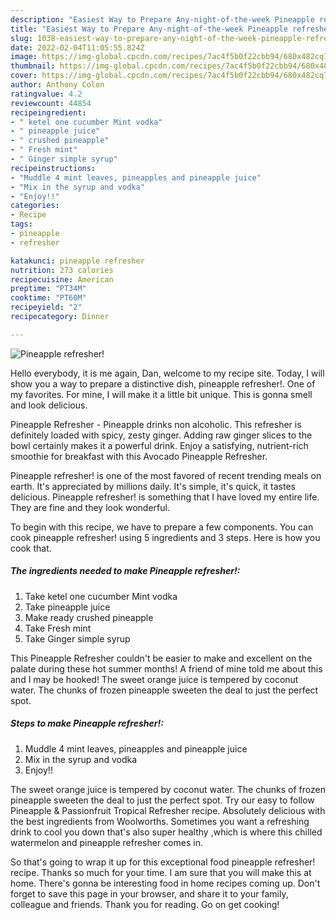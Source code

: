 ```yaml
---
description: "Easiest Way to Prepare Any-night-of-the-week Pineapple refresher!"
title: "Easiest Way to Prepare Any-night-of-the-week Pineapple refresher!"
slug: 1038-easiest-way-to-prepare-any-night-of-the-week-pineapple-refresher
date: 2022-02-04T11:05:55.824Z
image: https://img-global.cpcdn.com/recipes/7ac4f5b0f22cbb94/680x482cq70/pineapple-refresher-recipe-main-photo.jpg
thumbnail: https://img-global.cpcdn.com/recipes/7ac4f5b0f22cbb94/680x482cq70/pineapple-refresher-recipe-main-photo.jpg
cover: https://img-global.cpcdn.com/recipes/7ac4f5b0f22cbb94/680x482cq70/pineapple-refresher-recipe-main-photo.jpg
author: Anthony Colon
ratingvalue: 4.2
reviewcount: 44854
recipeingredient:
- " ketel one cucumber Mint vodka"
- " pineapple juice"
- " crushed pineapple"
- " Fresh mint"
- " Ginger simple syrup"
recipeinstructions:
- "Muddle 4 mint leaves, pineapples and pineapple juice"
- "Mix in the syrup and vodka"
- "Enjoy!!"
categories:
- Recipe
tags:
- pineapple
- refresher

katakunci: pineapple refresher 
nutrition: 273 calories
recipecuisine: American
preptime: "PT34M"
cooktime: "PT60M"
recipeyield: "2"
recipecategory: Dinner

---
```



![Pineapple refresher!](https://img-global.cpcdn.com/recipes/7ac4f5b0f22cbb94/680x482cq70/pineapple-refresher-recipe-main-photo.jpg)

Hello everybody, it is me again, Dan, welcome to my recipe site. Today, I will show you a way to prepare a distinctive dish, pineapple refresher!. One of my favorites. For mine, I will make it a little bit unique. This is gonna smell and look delicious.

Pineapple Refresher - Pineapple drinks non alcoholic. This refresher is definitely loaded with spicy, zesty ginger. Adding raw ginger slices to the bowl certainly makes it a powerful drink. Enjoy a satisfying, nutrient-rich smoothie for breakfast with this Avocado Pineapple Refresher.

Pineapple refresher! is one of the most favored of recent trending meals on earth. It's appreciated by millions daily. It's simple, it's quick, it tastes delicious. Pineapple refresher! is something that I have loved my entire life. They are fine and they look wonderful.


To begin with this recipe, we have to prepare a few components. You can cook pineapple refresher! using 5 ingredients and 3 steps. Here is how you cook that.

<!--inarticleads1-->

##### The ingredients needed to make Pineapple refresher!:

1. Take  ketel one cucumber Mint vodka
1. Take  pineapple juice
1. Make ready  crushed pineapple
1. Take  Fresh mint
1. Take  Ginger simple syrup


This Pineapple Refresher couldn&#39;t be easier to make and excellent on the palate during these hot summer months! A friend of mine told me about this and I may be hooked! The sweet orange juice is tempered by coconut water. The chunks of frozen pineapple sweeten the deal to just the perfect spot. 

<!--inarticleads2-->

##### Steps to make Pineapple refresher!:

1. Muddle 4 mint leaves, pineapples and pineapple juice
1. Mix in the syrup and vodka
1. Enjoy!!


The sweet orange juice is tempered by coconut water. The chunks of frozen pineapple sweeten the deal to just the perfect spot. Try our easy to follow Pineapple &amp; Passionfruit Tropical Refresher recipe. Absolutely delicious with the best ingredients from Woolworths. Sometimes you want a refreshing drink to cool you down that&#39;s also super healthy ,which is where this chilled watermelon and pineapple refresher comes in. 

So that's going to wrap it up for this exceptional food pineapple refresher! recipe. Thanks so much for your time. I am sure that you will make this at home. There's gonna be interesting food in home recipes coming up. Don't forget to save this page in your browser, and share it to your family, colleague and friends. Thank you for reading. Go on get cooking!
